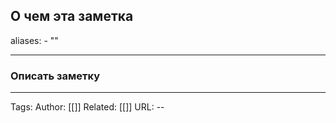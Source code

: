 ## О чем эта заметка
aliases: 
	- ""

---

### Описать заметку 

---
Tags:
Author: [[]]
Related: [[]]
URL: -- 